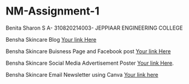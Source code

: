 # NM-Assignment-1
Benita Sharon S A- 310820214003- JEPPIAAR ENGINEERING COLLEGE

Bensha Skincare Blog 
[Your link Here](https://benshaskincare.blogspot.com/2023/11/microplastic.html)

Bensha Skincare Buisness Page and Facebook post
[Your link Here](https://www.facebook.com/profile.php?id=61553610323850)

Bensha Skincare Social Media Advertisement Poster 
[Your link Here](https://www.facebook.com/61553610323850/posts/122094841718120344/?mibextid=rS40aB7S9Ucbxw6v).

Bensha Skincare Email Newsletter using Canva 
[Your link here](https://benshaskincare.blogspot.com/2023/11/skincare-solution-await.html)
